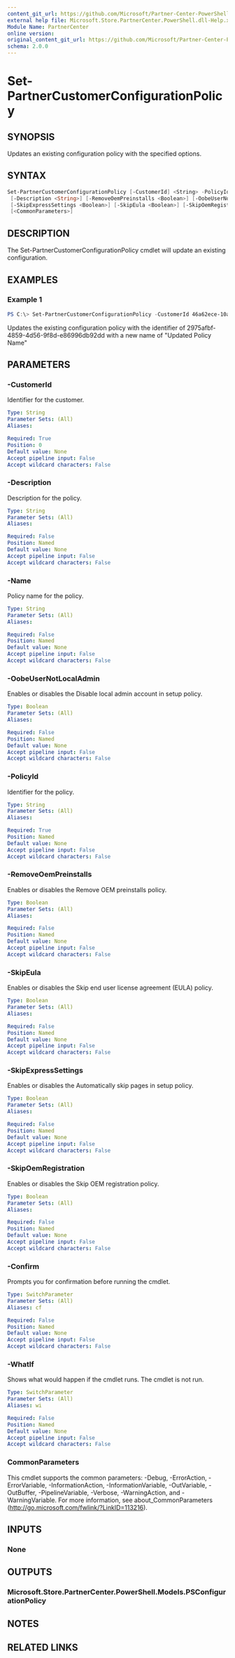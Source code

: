 ```yaml
---
content_git_url: https://github.com/Microsoft/Partner-Center-PowerShell/blob/master/docs/help/Set-PartnerCustomerConfigurationPolicy.md
external help file: Microsoft.Store.PartnerCenter.PowerShell.dll-Help.xml
Module Name: PartnerCenter
online version:
original_content_git_url: https://github.com/Microsoft/Partner-Center-PowerShell/blob/master/docs/help/Set-PartnerCustomerConfigurationPolicy.md
schema: 2.0.0
---
```


# Set-PartnerCustomerConfigurationPolicy

## SYNOPSIS

Updates an existing configuration policy with the specified options.

## SYNTAX

```powershell
Set-PartnerCustomerConfigurationPolicy [-CustomerId] <String> -PolicyId <String> [-Name <String>]
 [-Description <String>] [-RemoveOemPreinstalls <Boolean>] [-OobeUserNotLocalAdmin <Boolean>]
 [-SkipExpressSettings <Boolean>] [-SkipEula <Boolean>] [-SkipOemRegistration <Boolean>] [-WhatIf] [-Confirm]
 [<CommonParameters>]
```

## DESCRIPTION

The Set-PartnerCustomerConfigurationPolicy cmdlet will update an existing configuration.

## EXAMPLES

### Example 1

```powershell
PS C:\> Set-PartnerCustomerConfigurationPolicy -CustomerId 46a62ece-10ad-42e5-b3f1-b2ed53e6fc08 -PolicyId 2975afbf-4859-4d56-9f8d-e86996db92dd -Name "Updated Policy Name"
```

Updates the existing configuration policy with the identifier of 2975afbf-4859-4d56-9f8d-e86996db92dd with a new name of "Updated Policy Name" 

## PARAMETERS

### -CustomerId

Identifier for the customer.

```yaml
Type: String
Parameter Sets: (All)
Aliases:

Required: True
Position: 0
Default value: None
Accept pipeline input: False
Accept wildcard characters: False
```

### -Description

Description for the policy.

```yaml
Type: String
Parameter Sets: (All)
Aliases:

Required: False
Position: Named
Default value: None
Accept pipeline input: False
Accept wildcard characters: False
```

### -Name

Policy name for the policy.

```yaml
Type: String
Parameter Sets: (All)
Aliases:

Required: False
Position: Named
Default value: None
Accept pipeline input: False
Accept wildcard characters: False
```

### -OobeUserNotLocalAdmin

Enables or disables the Disable local admin account in setup policy.

```yaml
Type: Boolean
Parameter Sets: (All)
Aliases:

Required: False
Position: Named
Default value: None
Accept pipeline input: False
Accept wildcard characters: False
```

### -PolicyId

Identifier for the policy.

```yaml
Type: String
Parameter Sets: (All)
Aliases:

Required: True
Position: Named
Default value: None
Accept pipeline input: False
Accept wildcard characters: False
```

### -RemoveOemPreinstalls
Enables or disables the Remove OEM preinstalls policy.

```yaml
Type: Boolean
Parameter Sets: (All)
Aliases:

Required: False
Position: Named
Default value: None
Accept pipeline input: False
Accept wildcard characters: False
```

### -SkipEula
Enables or disables the Skip end user license agreement (EULA) policy.

```yaml
Type: Boolean
Parameter Sets: (All)
Aliases:

Required: False
Position: Named
Default value: None
Accept pipeline input: False
Accept wildcard characters: False
```

### -SkipExpressSettings
Enables or disables the Automatically skip pages in setup policy.

```yaml
Type: Boolean
Parameter Sets: (All)
Aliases:

Required: False
Position: Named
Default value: None
Accept pipeline input: False
Accept wildcard characters: False
```

### -SkipOemRegistration
Enables or disables the Skip OEM registration policy.

```yaml
Type: Boolean
Parameter Sets: (All)
Aliases:

Required: False
Position: Named
Default value: None
Accept pipeline input: False
Accept wildcard characters: False
```

### -Confirm
Prompts you for confirmation before running the cmdlet.

```yaml
Type: SwitchParameter
Parameter Sets: (All)
Aliases: cf

Required: False
Position: Named
Default value: None
Accept pipeline input: False
Accept wildcard characters: False
```

### -WhatIf
Shows what would happen if the cmdlet runs.
The cmdlet is not run.

```yaml
Type: SwitchParameter
Parameter Sets: (All)
Aliases: wi

Required: False
Position: Named
Default value: None
Accept pipeline input: False
Accept wildcard characters: False
```

### CommonParameters
This cmdlet supports the common parameters: -Debug, -ErrorAction, -ErrorVariable, -InformationAction, -InformationVariable, -OutVariable, -OutBuffer, -PipelineVariable, -Verbose, -WarningAction, and -WarningVariable. For more information, see about_CommonParameters (http://go.microsoft.com/fwlink/?LinkID=113216).

## INPUTS

### None

## OUTPUTS

### Microsoft.Store.PartnerCenter.PowerShell.Models.PSConfigurationPolicy

## NOTES

## RELATED LINKS
